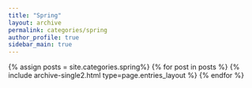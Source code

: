 ```yaml
---
title: "Spring"
layout: archive
permalink: categories/spring
author_profile: true
sidebar_main: true
---
```


{% assign posts = site.categories.spring%}
{% for post in posts %} {% include archive-single2.html type=page.entries_layout %} {% endfor %}
